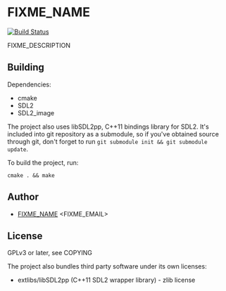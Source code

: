 # FIXME_NAME

[![Build Status](https://travis-ci.org/FIXME_USER/FIXME_PROJECT.svg?branch=master)](https://travis-ci.org/FIXME_USER/FIXME_PROJECT)

FIXME_DESCRIPTION

## Building

Dependencies:

* cmake
* SDL2
* SDL2_image

The project also uses libSDL2pp, C++11 bindings library for SDL2.
It's included into git repository as a submodule, so if you've
obtained source through git, don't forget to run ```git submodule
init && git submodule update```.

To build the project, run:

```
cmake . && make
```

## Author

* [FIXME_NAME](https://github.com/FIXME_USER) <FIXME_EMAIL>

## License

GPLv3 or later, see COPYING

The project also bundles third party software under its own licenses:

* extlibs/libSDL2pp (C++11 SDL2 wrapper library) - zlib license
